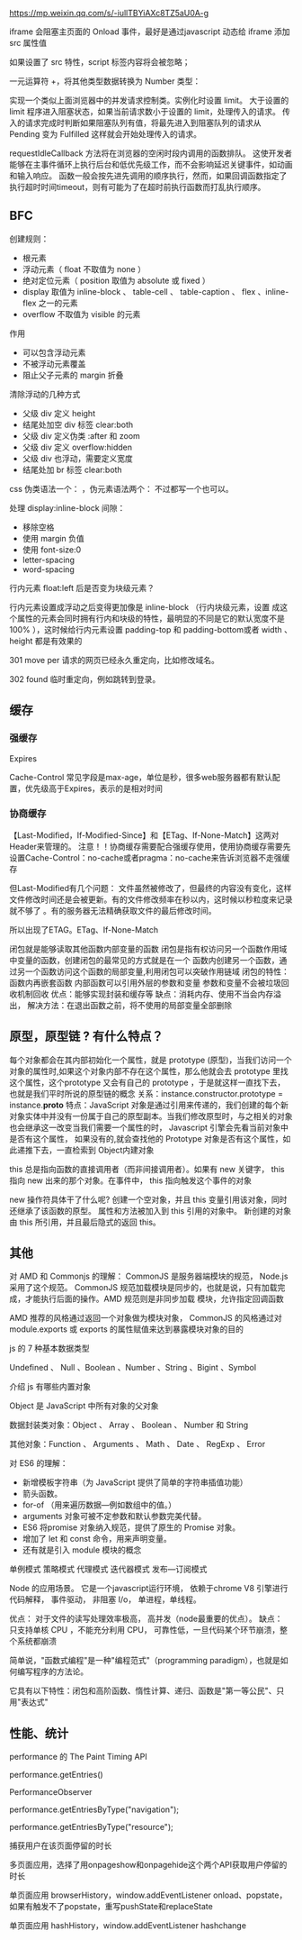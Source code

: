 https://mp.weixin.qq.com/s/-iullTBYiAXc8TZ5aU0A-g

iframe 会阻塞主页面的 Onload 事件，最好是通过javascript 动态给 iframe 添加 src 属性值

如果设置了 src 特性，script 标签内容将会被忽略；

<script src="example-url.js"></script>

一元运算符 +，将其他类型数据转换为 Number 类型：

实现一个类似上面浏览器中的并发请求控制类。实例化时设置 limit。 大于设置的 limit 程序进入阻塞状态，如果当前请求数小于设置的 limit，处理传入的请求。 传入的请求完成时判断如果阻塞队列有值，将最先进入到阻塞队列的请求从
Pending 变为 Fulfilled 这样就会开始处理传入的请求。

requestIdleCallback 方法将在浏览器的空闲时段内调用的函数排队。 这使开发者能够在主事件循环上执行后台和低优先级工作，而不会影响延迟关键事件，如动画和输入响应。
函数一般会按先进先调用的顺序执行，然而，如果回调函数指定了执行超时时间timeout，则有可能为了在超时前执行函数而打乱执行顺序。

## BFC

创建规则：

+ 根元素
+ 浮动元素（ float 不取值为 none ）
+ 绝对定位元素（ position 取值为 absolute 或 fixed ）
+ display 取值为 inline-block 、 table-cell 、 table-caption 、 flex 、inline-flex 之一的元素
+ overflow 不取值为 visible 的元素

作用

+ 可以包含浮动元素
+ 不被浮动元素覆盖
+ 阻止父子元素的 margin 折叠

清除浮动的几种方式

+ 父级 div 定义 height
+ 结尾处加空 div 标签 clear:both
+ 父级 div 定义伪类 :after 和 zoom
+ 父级 div 定义 overflow:hidden
+ 父级 div 也浮动，需要定义宽度
+ 结尾处加 br 标签 clear:both

css 伪类语法一个： ，伪元素语法两个： 不过都写一个也可以。

处理 display:inline-block 间隙：

+ 移除空格
+ 使用 margin 负值
+ 使用 font-size:0
+ letter-spacing
+ word-spacing

行内元素 float:left 后是否变为块级元素？

行内元素设置成浮动之后变得更加像是 inline-block （行内块级元素，设置 成这个属性的元素会同时拥有行内和块级的特性，最明显的不同是它的默认宽度不是 100% ），这时候给行内元素设置 padding-top 和
padding-bottom或者 width 、 height 都是有效果的

301 move per 请求的网页已经永久重定向，比如修改域名。

302 found 临时重定向，例如跳转到登录。

## 缓存

### 强缓存

Expires

Cache-Control 常见字段是max-age，单位是秒，很多web服务器都有默认配置，优先级高于Expires，表示的是相对时间

### 协商缓存

【Last-Modified，If-Modified-Since】和【ETag、If-None-Match】这两对Header来管理的。
注意！！协商缓存需要配合强缓存使用，使用协商缓存需要先设置Cache-Control：no-cache或者pragma：no-cache来告诉浏览器不走强缓存

但Last-Modified有几个问题： 文件虽然被修改了，但最终的内容没有变化，这样文件修改时间还是会被更新。有的文件修改频率在秒以内，这时候以秒粒度来记录就不够了 。有的服务器无法精确获取文件的最后修改时间。

所以出现了ETAG。ETag、If-None-Match

闭包就是能够读取其他函数内部变量的函数 闭包是指有权访问另一个函数作用域中变量的函数，创建闭包的最常见的方式就是在一个 函数内创建另一个函数，通过另一个函数访问这个函数的局部变量,利用闭包可以突破作用链域 闭包的特性： 函数内再嵌套函数
内部函数可以引用外层的参数和变量 参数和变量不会被垃圾回收机制回收 优点：能够实现封装和缓存等 缺点：消耗内存、使用不当会内存溢出， 解决方法：在退出函数之前，将不使用的局部变量全部删除

## 原型，原型链 ? 有什么特点？

每个对象都会在其内部初始化一个属性，就是 prototype (原型)，当我们访问一个对象的属性时,如果这个对象内部不存在这个属性，那么他就会去 prototype 里找这个属性，这个prototype 又会有自己的 prototype
，于是就这样一直找下去，也就是我们平时所说的原型链的概念 关系：instance.constructor.prototype = instance.__proto__
特点：JavaScript 对象是通过引用来传递的，我们创建的每个新对象实体中并没有一份属于自己的原型副本。当我们修改原型时，与之相关的对象也会继承这一改变当我们需要一个属性的时， Javascript 引擎会先看当前对象中是否有这个属性，
如果没有的,就会查找他的 Prototype 对象是否有这个属性，如此递推下去，一直检索到 Object内建对象

this 总是指向函数的直接调用者（而非间接调用者）。如果有 new 关键字， this 指向 new 出来的那个对象。在事件中， this 指向触发这个事件的对象

new 操作符具体干了什么呢? 创建一个空对象，并且 this 变量引用该对象，同时还继承了该函数的原型。 属性和方法被加入到 this 引用的对象中。 新创建的对象由 this 所引用，并且最后隐式的返回 this。

## 其他

对 AMD 和 Commonjs 的理解： CommonJS 是服务器端模块的规范， Node.js 采用了这个规范。 CommonJS 规范加载模块是同步的，也就是说，只有加载完成，才能执行后面的操作。AMD 规范则是非同步加载
模块，允许指定回调函数

AMD 推荐的风格通过返回一个对象做为模块对象， CommonJS 的风格通过对 module.exports 或 exports 的属性赋值来达到暴露模块对象的目的

js 的 7 种基本数据类型

Undefined 、 Null 、Boolean 、Number 、String 、Bigint 、Symbol

介绍 js 有哪些内置对象

Object 是 JavaScript 中所有对象的父对象

数据封装类对象：Object 、 Array 、 Boolean 、 Number 和 String

其他对象：Function 、 Arguments 、 Math 、 Date 、 RegExp 、 Error

对 ES6 的理解：

+ 新增模板字符串（为 JavaScript 提供了简单的字符串插值功能）
+ 箭头函数。
+ for-of （用来遍历数据—例如数组中的值。）
+ arguments 对象可被不定参数和默认参数完美代替。
+ ES6 将promise 对象纳入规范，提供了原生的 Promise 对象。
+ 增加了 let 和 const 命令，用来声明变量。
+ 还有就是引入 module 模块的概念

单例模式 策略模式 代理模式 迭代器模式 发布—订阅模式

Node 的应用场景。 它是一个javascript运行环境， 依赖于chrome V8 引擎进行代码解释， 事件驱动， 非阻塞 I/o， 单进程，单线程。

优点： 对于文件的读写处理效率极高， 高并发（node最重要的优点）。 缺点： 只支持单核 CPU ，不能充分利用 CPU， 可靠性低，一旦代码某个环节崩溃，整个系统都崩溃

简单说，"函数式编程"是一种"编程范式"（programming paradigm），也就是如何编写程序的方法论。

它具有以下特性：闭包和高阶函数、惰性计算、递归、函数是"第一等公民"、只用"表达式"

## 性能、统计

performance 的 The Paint Timing API

performance.getEntries()

PerformanceObserver

performance.getEntriesByType("navigation");

performance.getEntriesByType("resource");

捕获用户在该页面停留的时长

多页面应用，选择了用onpageshow和onpagehide这个两个API获取用户停留的时长

单页面应用 browserHistory，window.addEventListener onload、popstate，如果有触发不了popstate，重写pushState和replaceState

单页面应用 hashHistory，window.addEventListener hashchange



